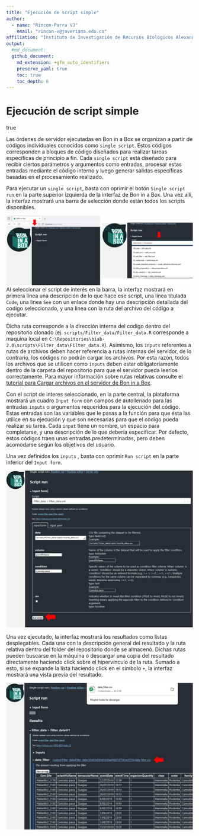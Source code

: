 ```yaml
---
title: "Ejecución de script simple"
author: 
  - name: "Rincon-Parra VJ"
    email: "rincon-v@javeriana.edu.co"
affiliation: "Instituto de Investigación de Recursos Biológicos Alexander von Humboldt - IAvH"
output: 
  #md_document:
  github_document:
    md_extension: +gfm_auto_identifiers
    preserve_yaml: true
    toc: true
    toc_depth: 6
---
```


Ejecución de script simple
================
true

Las órdenes de servidor ejecutadas en Bon in a Box se organizan a partir
de códigos individuales conocidos como `single script`. Estos códigos
corresponden a bloques de código diseñados para realizar tareas
específicas de principio a fin. Cada `single script` está diseñado para
recibir ciertos parámetros y argumentos como entradas, procesar estas
entradas mediante el código interno y luego generar salidas específicas
basadas en el procesamiento realizado.

Para ejecutar un `single script`, basta con oprimir el botón
`Single script run` en la parte superior izquierda de la interfaz de Bon
in a Box. Una vez allí, la interfaz mostrará una barra de selección
donde están todos los scripts disponibles.

![](README_figures/selectinput_scinglecsript.png) Al seleccionar el
script de interés en la barra, la interfaz mostrará en primera línea una
descripción de lo que hace ese script, una línea titulada `Code`, una
linea `See` con un enlace donde hay una descripción detallada del codigo
seleccionado, y una linea con la ruta del archivo del código a ejecutar.

Dicha ruta corresponde a la dirección interna del codigo dentro del
repositorio clonado (ej. `scripts/Filter_data/Filter_data.R` corresponde
a maquina local en
`C:\Repositories\biab-2.0\scripts\Filter_data\Filter_data.R`). Asimismo,
los `inputs` referentes a rutas de archivos deben hacer referencia a
rutas internas del servidor, de lo contrario, los códigos no podrán
cargar los archivos. Por esta razón, todos los archivos que se utilicen
como `inputs` deben estar obligatoriamente dentro de la carpeta del
repositorio para que el servidor pueda leerlos correctamente. Para mayor
información sobre rutas relativas consulte el [tutorial para Cargar
archivos en el servidor de Bon in a Box](../load_files_server).

Con el script de interes seleccionado, en la parte central, la
plataforma mostrará un cuadro `Input form` con campos de autollenado
para las entradas `inputs` o argumentos requeridos para la ejecución del
código. Estas entradas son las variables que le pasas a la función para
que ésta las utilice en su ejecución y que son necesarias para que el
codigo pueda realizar su tarea. Cada `input` tiene un nombre, un espacio
para completarse, y una descripción de lo que debería especificar. Por
defecto, estos códigos traen unas entradas predeterminadas, pero deben
acomodarse según los objetivos del usuario.

Una vez definidos los `inputs` , basta con oprimir `Run script` en la
parte inferior del `Input form`.

![](README_figures/inputform_scinglecsript.png)

Una vez ejecutado, la interfaz mostrará los resultados como listas
desplegables. Cada una con la descripción general del resultado y la
ruta relativa dentro del folder del repositorio donde se almacenó.
Dichas rutas pueden buscarse en la máquina o descargar una copia del
resultado directamente haciendo click sobre el hipervínculo de la ruta.
Sumado a esto, si se expande la lista haciendo click en el símbolo `+`,
la interfaz mostrará una vista previa del resultado.

![](README_figures/output_singlescript.png)
